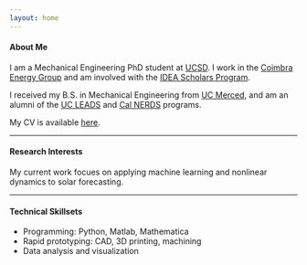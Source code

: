 ```yaml
---
layout: home
---
```


#### About Me
I am a Mechanical Engineering PhD student at [UCSD](http://ucsd.edu). I work in the [Coimbra Energy Group](http://coimbra.ucsd.edu/) and am involved with the [IDEA Scholars Program](http://www.jacobsschool.ucsd.edu/student/scholars/).

I received my B.S. in Mechanical Engineering from [UC Merced](http://www.ucmerced.edu/), and am an alumni of the [UC LEADS](http://ogs-leads.ucsd.edu/) and [Cal NERDS](http://ucberkeleynerds.com) programs.

My CV is available <a markdown="0" href="{{ site.url }}/David_Larson.pdf">here</a>.

---------------------------------------

#### Research Interests
My current work focues on applying machine learning and nonlinear dynamics to solar forecasting.

---------------------------------------

#### Technical Skillsets

* Programming: Python, Matlab, Mathematica
* Rapid prototyping: CAD, 3D printing, machining
* Data analysis and visualization

